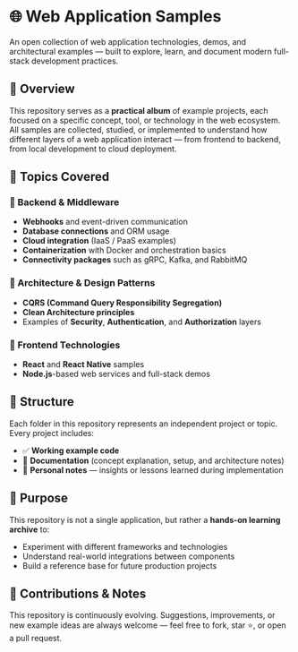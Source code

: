 # 🌐 Web Application Samples

An open collection of web application technologies, demos, and architectural examples — built to explore, learn, and document modern full-stack development practices.

## 📘 Overview

This repository serves as a **practical album** of example projects, each focused on a specific concept, tool, or technology in the web ecosystem.
All samples are collected, studied, or implemented to understand how different layers of a web application interact — from frontend to backend, from local development to cloud deployment.

## 🧩 Topics Covered

### 🔹 Backend & Middleware

* **Webhooks** and event-driven communication
* **Database connections** and ORM usage
* **Cloud integration** (IaaS / PaaS examples)
* **Containerization** with Docker and orchestration basics
* **Connectivity packages** such as gRPC, Kafka, and RabbitMQ

### 🔹 Architecture & Design Patterns

* **CQRS (Command Query Responsibility Segregation)**
* **Clean Architecture principles**
* Examples of **Security**, **Authentication**, and **Authorization** layers

### 🔹 Frontend Technologies

* **React** and **React Native** samples
* **Node.js**-based web services and full-stack demos

## 🧱 Structure

Each folder in this repository represents an independent project or topic.
Every project includes:

* ✅ **Working example code**
* 🧾 **Documentation** (concept explanation, setup, and architecture notes)
* 💬 **Personal notes** — insights or lessons learned during implementation

## 🎯 Purpose

This repository is not a single application, but rather a **hands-on learning archive** to:

* Experiment with different frameworks and technologies
* Understand real-world integrations between components
* Build a reference base for future production projects

## 🧠 Contributions & Notes

This repository is continuously evolving.
Suggestions, improvements, or new example ideas are always welcome — feel free to fork, star ⭐, or open a pull request.
